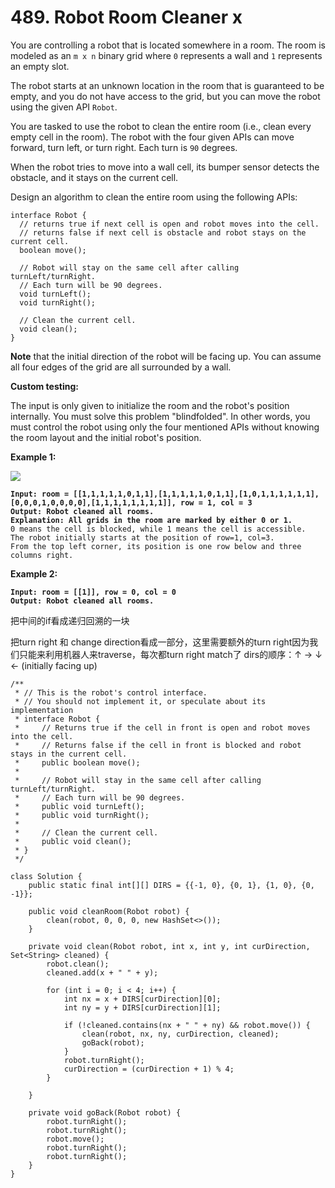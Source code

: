 # 489. Robot Room Cleaner x

You are controlling a robot that is located somewhere in a room. The room is modeled as an `m x n` binary grid where `0` represents a wall and `1` represents an empty slot.

The robot starts at an unknown location in the room that is guaranteed to be empty, and you do not have access to the grid, but you can move the robot using the given API `Robot`.

You are tasked to use the robot to clean the entire room (i.e., clean every empty cell in the room). The robot with the four given APIs can move forward, turn left, or turn right. Each turn is `90` degrees.

When the robot tries to move into a wall cell, its bumper sensor detects the obstacle, and it stays on the current cell.

Design an algorithm to clean the entire room using the following APIs:

```
interface Robot {
  // returns true if next cell is open and robot moves into the cell.
  // returns false if next cell is obstacle and robot stays on the current cell.
  boolean move();

  // Robot will stay on the same cell after calling turnLeft/turnRight.
  // Each turn will be 90 degrees.
  void turnLeft();
  void turnRight();

  // Clean the current cell.
  void clean();
}
```

**Note** that the initial direction of the robot will be facing up. You can assume all four edges of the grid are all surrounded by a wall.

&#x20;

**Custom testing:**

The input is only given to initialize the room and the robot's position internally. You must solve this problem "blindfolded". In other words, you must control the robot using only the four mentioned APIs without knowing the room layout and the initial robot's position.

&#x20;

**Example 1:**

![](https://assets.leetcode.com/uploads/2021/07/17/lc-grid.jpg)

<pre><code><strong>Input: room = [[1,1,1,1,1,0,1,1],[1,1,1,1,1,0,1,1],[1,0,1,1,1,1,1,1],[0,0,0,1,0,0,0,0],[1,1,1,1,1,1,1,1]], row = 1, col = 3
</strong><strong>Output: Robot cleaned all rooms.
</strong><strong>Explanation: All grids in the room are marked by either 0 or 1.
</strong>0 means the cell is blocked, while 1 means the cell is accessible.
The robot initially starts at the position of row=1, col=3.
From the top left corner, its position is one row below and three columns right.
</code></pre>

**Example 2:**

<pre><code><strong>Input: room = [[1]], row = 0, col = 0
</strong><strong>Output: Robot cleaned all rooms.
</strong></code></pre>

&#x20;把中间的if看成递归回溯的一块

把turn right 和 change direction看成一部分，这里需要额外的turn right因为我们只能来利用机器人来traverse，每次都turn right match了 dirs的顺序：↑ → ↓ ← (initially facing up)

```
/**
 * // This is the robot's control interface.
 * // You should not implement it, or speculate about its implementation
 * interface Robot {
 *     // Returns true if the cell in front is open and robot moves into the cell.
 *     // Returns false if the cell in front is blocked and robot stays in the current cell.
 *     public boolean move();
 *
 *     // Robot will stay in the same cell after calling turnLeft/turnRight.
 *     // Each turn will be 90 degrees.
 *     public void turnLeft();
 *     public void turnRight();
 *
 *     // Clean the current cell.
 *     public void clean();
 * }
 */

class Solution {
    public static final int[][] DIRS = {{-1, 0}, {0, 1}, {1, 0}, {0, -1}};

	public void cleanRoom(Robot robot) {
		clean(robot, 0, 0, 0, new HashSet<>());
	}

	private void clean(Robot robot, int x, int y, int curDirection, Set<String> cleaned) {
		robot.clean();
		cleaned.add(x + " " + y);

		for (int i = 0; i < 4; i++) {
			int nx = x + DIRS[curDirection][0];
			int ny = y + DIRS[curDirection][1];
                
			if (!cleaned.contains(nx + " " + ny) && robot.move()) {
				clean(robot, nx, ny, curDirection, cleaned);
				goBack(robot);
			}
			robot.turnRight();
			curDirection = (curDirection + 1) % 4;
		}

	}

	private void goBack(Robot robot) {
		robot.turnRight();
		robot.turnRight();
		robot.move();
		robot.turnRight();
		robot.turnRight();
	}
}
```
